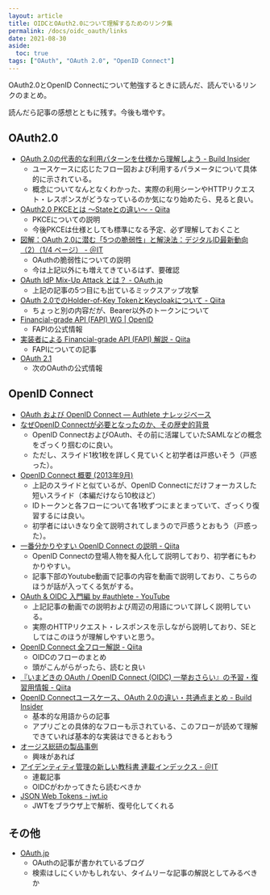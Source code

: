 ```yaml
---
layout: article
title: OIDCとOAuth2.0について理解するためのリンク集
permalink: /docs/oidc_oauth/links
date: 2021-08-30
aside:
  toc: true
tags: ["OAuth", "OAuth 2.0", "OpenID Connect"]
---
```


OAuth2.0とOpenID Connectについて勉強するときに読んだ、読んでいるリンクのまとめ。

読んだら記事の感想とともに残す。今後も増やす。

## OAuth2.0

- [OAuth 2.0の代表的な利用パターンを仕様から理解しよう - Build Insider](https://www.buildinsider.net/enterprise/openid/oauth20)
	- ユースケースに応じたフロー図および利用するパラメータについて具体的に示されている。
	- 概念についてなんとなくわかった、実際の利用シーンやHTTPリクエスト・レスポンスがどうなっているのか気になり始めたら、見ると良い。
- [OAuth2.0 PKCEとは 〜Stateとの違い〜 - Qiita](https://qiita.com/naoya_matsuda/items/992c67b803ff460818ec)
    - PKCEについての説明
    - 今後PKCEは仕様としても標準になる予定、必ず理解しておくこと
- [図解：OAuth 2.0に潜む「5つの脆弱性」と解決法：デジタルID最新動向（2）（1/4 ページ） - ＠IT](https://www.atmarkit.co.jp/ait/articles/1710/24/news011.html)
	- OAuthの脆弱性についての説明
    - 今は上記以外にも増えてきているはず、要確認
- [OAuth IdP Mix-Up Attack とは？ - OAuth.jp](https://oauth.jp/blog/2016/01/12/oauth-idp-mix-up-attack/)
    - 上記の記事の5つ目にも出ているミックスアップ攻撃
- [OAuth 2.0でのHolder-of-Key TokenとKeycloakについて - Qiita](https://qiita.com/tnorimat/items/ee45d2cb08d799a7d4a6)
    - ちょっと別の内容だが、Bearer以外のトークンについて
- [Financial-grade API (FAPI) WG \| OpenID](https://openid.net/wg/fapi/)
    - FAPIの公式情報
- [実装者による Financial-grade API (FAPI) 解説 - Qiita](https://qiita.com/TakahikoKawasaki/items/83c47c9830097dba2744)
    - FAPIについての記事
- [OAuth 2.1](https://oauth.net/2.1/)
    - 次のOAuthの公式情報

## OpenID Connect

- [OAuth および OpenID Connect — Authlete ナレッジベース](https://kb.authlete.com/ja/s/oauth-and-openid-connect)
- [なぜOpenID Connectが必要となったのか、その歴史的背景](https://www.slideshare.net/tkudo/openid-connect-devlove)
	- OpenID ConnectおよびOAuth、その前に活躍していたSAMLなどの概念をざっくり掴むのに良い。
	- ただし、スライド1枚1枚を詳しく見ていくと初学者は戸惑いそう（戸惑った）。
- [OpenID Connect 概要 (2013年9月)](https://www.slideshare.net/oidfj/openid-connect-intro-september-2013)
	- 上記のスライドと似ているが、OpenID Connectにだけフォーカスした短いスライド（本編だけなら10枚ほど）
	- IDトークンと各フローについて各1枚ずつにまとまっていて、ざっくり復習するには良い。
	- 初学者にはいきなり全て説明されてしまうので戸惑うとおもう（戸惑った）。
- [一番分かりやすい OpenID Connect の説明 - Qiita](https://qiita.com/TakahikoKawasaki/items/498ca08bbfcc341691fe)
	- OpenID Connectの登場人物を擬人化して説明しており、初学者にもわかりやすい。
	- 記事下部のYoutube動画で記事の内容を動画で説明しており、こちらのほうが話が入ってくる気がする。
- [OAuth & OIDC 入門編 by #authlete - YouTube](https://www.youtube.com/watch?v=PKPj_MmLq5E)
	- 上記記事の動画での説明および周辺の用語について詳しく説明している。
	- 実際のHTTPリクエスト・レスポンスを示しながら説明しており、SEとしてはこのほうが理解しやすいと思う。
- [OpenID Connect 全フロー解説 - Qiita](https://qiita.com/TakahikoKawasaki/items/4ee9b55db9f7ef352b47)
    - OIDCのフローのまとめ
    - 頭がこんがらがったら、読むと良い
- [『いまどきの OAuth / OpenID Connect (OIDC) 一挙おさらい』の予習・復習用情報 - Qiita](https://qiita.com/TakahikoKawasaki/items/90ef63fc4f267b33d46d)
- [OpenID Connectユースケース、OAuth 2.0の違い・共通点まとめ - Build Insider](https://www.buildinsider.net/enterprise/openid/connect)
    - 基本的な用語からの記事
    - アプリごとの具体的なフローも示されている、このフローが読めて理解できていれば基本的な実装はできるとおもう
- [オージス総研の製品事例](https://www.ogis-ri.co.jp/news/themistruct/docs/20180531_AWS_Summit_OGIS_1.pdf)
    - 興味があれば
- [アイデンティティ管理の新しい教科書 連載インデックス - ＠IT](https://atmarkit.itmedia.co.jp/fsecurity/index/index_kantara.html)
    - 連載記事
    - OIDCがわかってきたら読むべきか
- [JSON Web Tokens - jwt.io](https://jwt.io/)
    - JWTをブラウザ上で解析、復号化してくれる


## その他

- [OAuth.jp](https://oauth.jp/)
	- OAuthの記事が書かれているブログ
	- 検索はしにくいかもしれない、タイムリーな記事の解説としてみるべきか